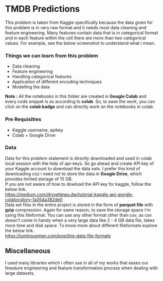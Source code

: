 # TMDB Predictions
This problem is taken from Kaggle specifically because the data given for this problem is in very 
raw format and it needs most data cleaning and feature engineering.
Many features contain data that is in categorical format and in each feature within the cell there are 
more than two categorical values. For example, see the below screenshot to understand what i mean.

### Things we can learn from this problem
* Data cleaning
* Feature engineering
* Handling categorical features
* Application of different encoding techniques
* Modelling the data

**Note :** All the notebooks in this folder are created in **Google Colab** and every code snippet is as
according to **colab**. So, to ease the work, you can click on the **colab badge** and can directly work
on the notebooks in colab.

### Pre Requisities
* Kaggle username, apikey
* Colab + Google Drive

### Data
Data for this problem statement is directly downloaded and used in colab local session with the help of 
api-keys. So go ahead and create API key of your Kaggle account to download the data sets. I prefer this
kind of downloading coz i need not to store the data in **Google Drive**, which provides limited storage
of 15 GB.<br>
If you are not aware of how to dowload the API key for kaggle, follow the below link.<br>
https://medium.com/@yvettewu.dw/tutorial-kaggle-api-google-colaboratory-1a054a382de0
<br>
Data set files in the entire project is stored in the form of **parquet file** with **gzip** compression. Again for same reason, to save the storage space i'm using this fileformat.
You can use any other format other than csv, as csv doesn't come in handy when a very large data like 2 - 4 GB data file, takes more time and disk space. To know more about different fileformats explore
the below link. <br>
https://luminousmen.com/post/big-data-file-formats
<br>

## Miscellaneous
I used many libraries which i often use in all of my works that eases our fewature engineering and feature transformation process when dealing with large datasets.
